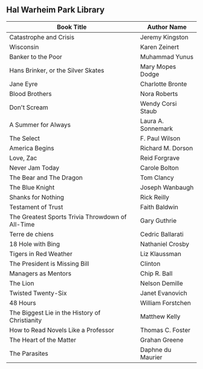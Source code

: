 ## Hal Warheim Park Library
|Book Title |Author Name|
|--- |--- |
|Catastrophe and Crisis|	Jeremy Kingston|
|Wisconsin|	Karen Zeinert|
|Banker to the Poor|	Muhammad Yunus|
|Hans Brinker, or the Silver Skates|	Mary Mopes Dodge|
|Jane Eyre|	Charlotte Bronte|
|Blood Brothers|	Nora Roberts|
|Don't Scream	|Wendy Corsi Staub|
|A Summer for Always|	Laura A. Sonnemark|
|The Select	|F. Paul Wilson|
|America Begins	|Richard M. Dorson|
|Love, Zac|	Reid Forgrave|
|Never Jam Today|	Carole Bolton|
|The Bear and The Dragon|	Tom Clancy|
|The Blue Knight|	Joseph Wanbaugh|
|Shanks for Nothing|	Rick Reilly|
|Testament of Trust|	Faith Baldwin |
|The Greatest Sports Trivia Throwdown of All-Time|	Gary Guthrie|
|Terre de chiens|	Cedric Ballarati|
|18 Hole with Bing|	Nathaniel Crosby|
|Tigers in Red Weather|	Liz Klaussman|
|The President is Missing	Bill| Clinton|
|Managers as Mentors|	Chip R. Ball|
|The Lion|	Nelson Demille|
|Twisted Twenty-Six|	Janet Evanovich|
|48 Hours|	William Forstchen|
|The Biggest Lie in the History of Christianity|	Matthew Kelly|
|How to Read Novels Like a Professor|	Thomas C. Foster|
|The Heart of the Matter|	Grahan Greene|
|The Parasites |	Daphne du Maurier|

